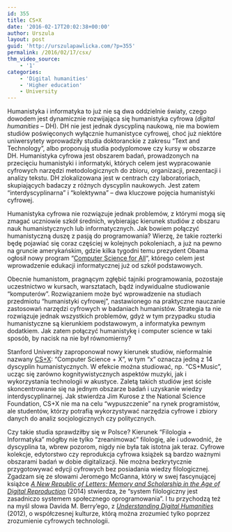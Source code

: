 ```yaml
---
id: 355
title: CS+X
date: '2016-02-17T20:02:38+00:00'
author: Urszula
layout: post
guid: 'http://urszulapawlicka.com/?p=355'
permalink: /2016/02/17/csx/
thm_video_source:
    - '1'
categories:
    - 'Digital humanities'
    - 'Higher education'
    - University
---
```


Humanistyka i informatyka to już nie są dwa oddzielnie światy, czego dowodem jest dynamicznie rozwijająca się humanistyka cyfrowa (*digital humanities* – DH). DH nie jest jednak dyscypliną naukową, nie ma bowiem studiów poświęconych wyłącznie humanistyce cyfrowej, choć już niektóre uniwersytety wprowadziły studia doktoranckie z zakresu “Text and Technology”, albo proponują studia podyplomowe czy kursy w obszarze DH. Humanistyka cyfrowa jest obszarem badań, prowadzonych na przecięciu humanistyki i informatyki, których celem jest wypracowanie cyfrowych narzędzi metodologicznych do zbioru, organizacji, prezentacji i analizy tekstu. DH zlokalizowana jest w centrach czy laboratoriach, skupiających badaczy z różnych dyscyplin naukowych. Jest zatem “interdyscyplinarna” i “kolektywna” – dwa kluczowe pojęcia humanistyki cyfrowej.

Humanistyka cyfrowa nie rozwiązuje jednak problemów, z którymi mogą się zmagać uczniowie szkół średnich, wybierając kierunek studiów z obszaru nauk humanistycznych lub informatycznych. Jak bowiem połączyć humanistyczną duszę z pasją do programowania? Wierzę, że takie rozterki będę pojawiać się coraz częściej w kolejnych pokoleniach, a już na pewno na gruncie amerykańskim, gdzie kilka tygodni temu prezydent Obama ogłosił nowy program “[Computer Science for All](https://www.whitehouse.gov/blog/2016/01/30/computer-science-all)“, którego celem jest wprowadzenie edukacji informatycznej już od szkół podstawowych.

Obecnie humanistom, pragnącym zgłębić tajniki programowania, pozostaje uczestnictwo w kursach, warsztatach, bądź indywidualne studiowanie “komputerów”. Rozwiązaniem może być wprowadzenie na studiach przedmiotu “humanistyki cyfrowej”, nastawionego na praktyczne nauczanie zastosowań narzędzi cyfrowych w badaniach humanistów. Strategia ta nie rozwiązuje jednak wszystkich problemów, gdyż w tym przypadku studia humanistyczne są kierunkiem podstawowym, a informatyka pewnym dodatkiem. Jak zatem połączyć humanistykę i computer science w taki sposób, by nacisk na nie był równomierny?

Stanford University zaproponował nowy kierunek studiów, nieformalnie nazwany [CS+X](http://chronicle.com/article/Computer-Science-Meet/235075): “Computer Science + X”, w tym “x” oznacza jedną z 14 dyscyplin humanistycznych. W efekcie można studiować, np. “CS+Music”, ucząc się zarówno kognitywistycznych aspektów muzyki, jak i wykorzystania technologii w akustyce. Zaletą takich studiów jest ścisłe skoncentrowanie się na jednym obszarze badań i uzyskanie wiedzy interdyscyplinarnej. Jak stwierdza Jim Kurose z the National Science Foundation, CS+X nie ma na celu “wypuszczenie” na rynek programistów, ale studentów, którzy potrafią wykorzystywać narzędzia cyfrowe i zbiory danych do analiz socjologicznych czy politycznych.

Czy takie studia sprawdziłby się w Polsce? Kierunek “Filologia + Informatyka” mógłby nie tylko “zreanimować” filologię, ale i udowodnić, że dyscyplina ta, wbrew pozorom, nigdy nie była tak istotna jak teraz. Cyfrowe kolekcje, edytorstwo czy reprodukcja cyfrowa książek są bardzo ważnymi obszarami badań w dobie digitalizacji. Nie można bezkrytycznie przygotowywać edycji cyfrowych bez posiadania wiedzy filologicznej. Zgadzam się ze słowami Jeromego McGanna, który w swej fascynującej książce *[A New Republic of Letters: Memory and Scholarship in the Age of Digital Reproduction](http://www.hup.harvard.edu/catalog.php?isbn=9780674728691)* (2014) stwierdza, że “system filologiczny jest zasadniczo systemem społecznego oprogramowania”. I tu przychodzą też na myśl słowa Davida M. Berry’ego, z *[Understanding Digital Humanities](http://www.palgrave.com/us/book/9780230292642)* (2012), o współczesnej kulturze, którą można zrozumieć tylko poprzez zrozumienie cyfrowych technologii.
